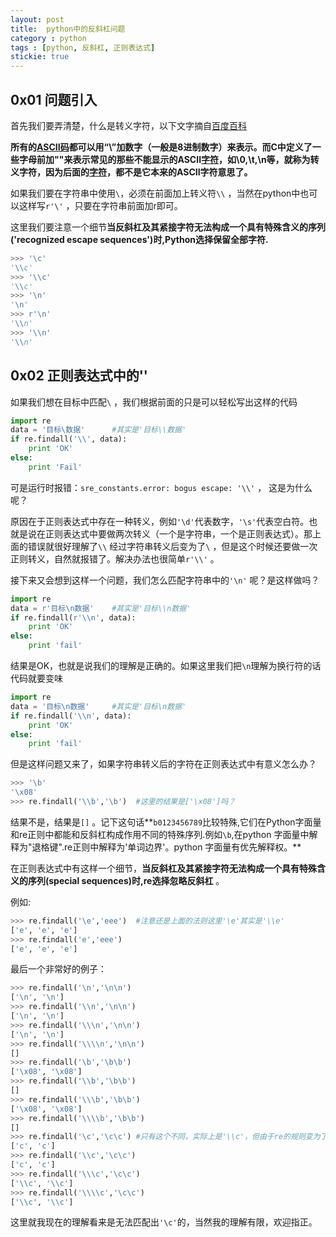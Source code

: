 ```yaml
---
layout: post
title: 	python中的反斜杠问题
category : python
tags : [python, 反斜杠, 正则表达式]
stickie: true
---
```


0x01 问题引入
---

首先我们要弄清楚，什么是转义字符，以下文字摘自[百度百科](https://baike.baidu.com/item/%E8%BD%AC%E4%B9%89%E5%AD%97%E7%AC%A6/86397?fr=aladdin)

**所有的[ASCII码](https://baike.baidu.com/item/ASCII%E7%A0%81)都可以用“\”加数字（一般是8进制数字）来表示。而C中定义了一些字母前加"\"来表示常见的那些不能显示的ASCII[字符](https://baike.baidu.com/item/%E5%AD%97%E7%AC%A6)，如\0,\t,\n等，就称为转义字符，因为后面的[字符](https://baike.baidu.com/item/%E5%AD%97%E7%AC%A6)，都不是它本来的ASCII字符意思了。**

如果我们要在字符串中使用`\`，必须在前面加上转义符`\\` ，当然在python中也可以这样写`r'\'` ，只要在字符串前面加r即可。

这里我们要注意一个细节**当反斜杠及其紧接字符无法构成一个具有特殊含义的序列('recognized escape sequences')时,Python选择保留全部字符.**

```python
>>> '\c'
'\\c'
>>> '\\c'
'\\c'
>>> '\n'
'\n'
>>> r'\n'
'\\n'
>>> '\\n'
'\\n'
```

0x02 正则表达式中的'\'
---

如果我们想在目标中匹配`\` ，我们根据前面的只是可以轻松写出这样的代码

```python
import re
data = '目标\数据'		#其实是'目标\\数据'
if re.findall('\\', data):
    print 'OK'
else:
    print 'Fail'
```
可是运行时报错：`sre_constants.error: bogus escape: '\\'` ， 这是为什么呢？

原因在于正则表达式中存在一种转义，例如`'\d'`代表数字，`'\s'`代表空白符。也就是说在正则表达式中要做两次转义（一个是字符串，一个是正则表达式）。那上面的错误就很好理解了`\\` 经过字符串转义后变为了`\` ，但是这个时候还要做一次正则转义，自然就报错了。解决办法也很简单`r'\\'` 。

接下来又会想到这样一个问题，我们怎么匹配字符串中的`'\n'` 呢？是这样做吗？

```python
import re
data = r'目标\n数据'	#其实是'目标\\n数据'
if re.findall(r'\\n', data):
    print 'OK'
else:
    print 'fail'
```
结果是OK，也就是说我们的理解是正确的。如果这里我们把`\n`理解为换行符的话代码就要变味

```python
import re
data = '目标\n数据'		#其实是'目标\n数据'
if re.findall('\\n', data):
    print 'OK'
else:
    print 'fail'
```

但是这样问题又来了，如果字符串转义后的字符在正则表达式中有意义怎么办？

```python
>>> '\b'
'\x08'
>>> re.findall('\\b','\b')	#这里的结果是['\x08']吗？
```

结果不是，结果是`[]` 。记下这句话**`b0123456789`比较特殊,它们在Python字面量和re正则中都能和反斜杠构成作用不同的特殊序列.例如`\b`,在python 字面量中解释为"退格键".re正则中解释为'单词边界'。python 字面量有优先解释权。**

在正则表达式中有这样一个细节，**当反斜杠及其紧接字符无法构成一个具有特殊含义的序列(special sequences)时,re选择忽略反斜杠** 。

例如:

```python
>>> re.findall('\e','eee')	#注意还是上面的法则这里'\e'其实是'\\e'
['e', 'e', 'e']
>>> re.findall('e','eee')
['e', 'e', 'e']
```
最后一个非常好的例子：

```python
>>> re.findall('\n','\n\n')
['\n', '\n']
>>> re.findall('\\n','\n\n')
['\n', '\n']
>>> re.findall('\\\n','\n\n')
['\n', '\n']
>>> re.findall('\\\\n','\n\n')
[]
>>> re.findall('\b','\b\b')
['\x08', '\x08']
>>> re.findall('\\b','\b\b')
[]
>>> re.findall('\\\b','\b\b')
['\x08', '\x08']
>>> re.findall('\\\\b','\b\b')
[]
>>> re.findall('\c','\c\c')	#只有这个不同，实际上是'\\c'，但由于re的规则变为了c
['c', 'c']
>>> re.findall('\\c','\c\c')
['c', 'c']
>>> re.findall('\\\c','\c\c')
['\\c', '\\c']
>>> re.findall('\\\\c','\c\c')
['\\c', '\\c']
```
这里就我现在的理解看来是无法匹配出`'\c'`的，当然我的理解有限，欢迎指正。
